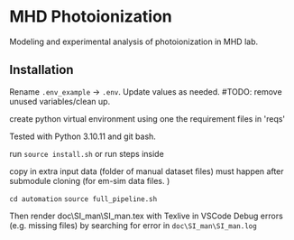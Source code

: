 # MHD Photoionization

Modeling and experimental analysis of photoionization in MHD lab. 

## Installation 

Rename `.env_example` -> `.env`. Update values as needed.  #TODO: remove unused variables/clean up. 

create python virtual environment using one the requirement files in 'reqs'

Tested with Python 3.10.11 and git bash. 

run `source install.sh` or run steps inside

copy in extra input data (folder of manual dataset files)
    must happen after submodule cloning (for em-sim data files. )

`cd automation`
`source full_pipeline.sh`


Then render doc\SI_man\SI_man.tex with Texlive in VSCode
    Debug errors (e.g. missing files) by searching for error in  `doc\SI_man\SI_man.log`

